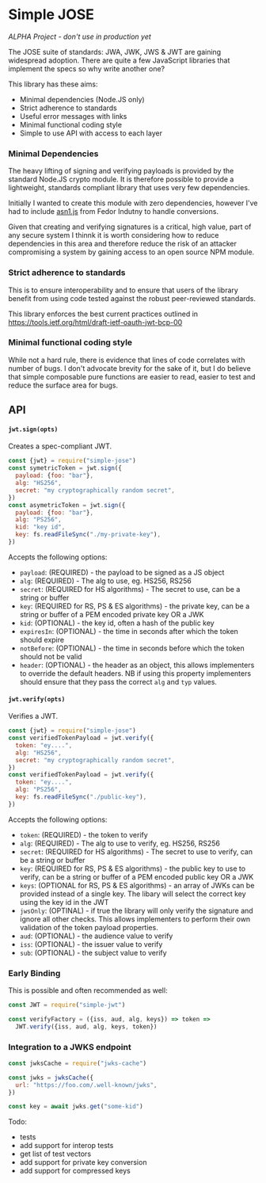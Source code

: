 # Simple JOSE

_ALPHA Project - don't use in production yet_

The JOSE suite of standards: JWA, JWK, JWS & JWT are gaining widespread adoption. There are quite a few JavaScript libraries that implement the specs so why write another one?

This library has these aims:

- Minimal dependencies (Node.JS only)
- Strict adherence to standards
- Useful error messages with links
- Minimal functional coding style
- Simple to use API with access to each layer

### Minimal Dependencies

The heavy lifting of signing and verifying payloads is provided by the standard Node.JS crypto module. It is therefore possible to provide a lightweight, standards compliant library that uses very few dependencies.

Initially I wanted to create this module with zero dependencies, however I've had to include [asn1.js](https://github.com/indutny/asn1.js/) from Fedor Indutny to handle conversions.

Given that creating and verifying signatures is a critical, high value, part of any secure system I thinnk it is worth considering how to reduce dependencies in this area and therefore reduce the risk of an attacker compromising a system by gaining access to an open source NPM module.

### Strict adherence to standards

This is to ensure interoperability and to ensure that users of the library benefit from using code tested against the robust peer-reviewed standards.

This library enforces the best current practices outlined in https://tools.ietf.org/html/draft-ietf-oauth-jwt-bcp-00

### Minimal functional coding style

While not a hard rule, there is evidence that lines of code correlates with number of bugs. I don't advocate brevity for the sake of it, but I do believe that simple composable pure functions are easier to read, easier to test and reduce the surface area for bugs.

## API

#### `jwt.sign(opts)`

Creates a spec-compliant JWT.

```js
const {jwt} = require("simple-jose")
const symetricToken = jwt.sign({
  payload: {foo: "bar"},
  alg: "HS256",
  secret: "my cryptographically random secret",
})
const asymetricToken = jwt.sign({
  payload: {foo: "bar"},
  alg: "PS256",
  kid: "key id",
  key: fs.readFileSync("./my-private-key"),
})
```

Accepts the following options:

- `payload`: (REQUIRED) - the payload to be signed as a JS object
- `alg`: (REQUIRED) - The alg to use, eg. HS256, RS256
- `secret`: (REQUIRED for HS algorithms) - The secret to use, can be a string or buffer
- `key`: (REQUIRED for RS, PS & ES algorithms) - the private key, can be a string or buffer of a PEM encoded private key OR a JWK
- `kid`: (OPTIONAL) - the key id, often a hash of the public key
- `expiresIn`: (OPTIONAL) - the time in seconds after which the token should expire
- `notBefore`: (OPTIONAL) - the time in seconds before which the token should not be valid
- `header`: (OPTIONAL) - the header as an object, this allows implementers to override the default headers. NB if using this property implementers should ensure that they pass the correct `alg` and `typ` values.

#### `jwt.verify(opts)`

Verifies a JWT.

```js
const {jwt} = require("simple-jose")
const verifiedTokenPayload = jwt.verify({
  token: "ey....",
  alg: "HS256",
  secret: "my cryptographically random secret",
})
const verifiedTokenPayload = jwt.verify({
  token: "ey....",
  alg: "PS256",
  key: fs.readFileSync("./public-key"),
})
```

Accepts the following options:

- `token`: (REQUIRED) - the token to verify
- `alg`: (REQUIRED) - The alg to use to verify, eg. HS256, RS256
- `secret`: (REQUIRED for HS algorithms) - The secret to use to verify, can be a string or buffer
- `key`: (REQUIRED for RS, PS & ES algorithms) - the public key to use to verify, can be a string or buffer of a PEM encoded public key OR a JWK
- `keys`: (OPTIONAL for RS, PS & ES algorithms) - an array of JWKs can be provided instead of a single key. The libary will select the correct key using the key id in the JWT
- `jwsOnly`: (OPTINAL) - if true the library will only verify the signature and ignore all other checks. This allows implementers to perform their own validation of the token payload properties.
- `aud`: (OPTIONAL) - the audience value to verify
- `iss`: (OPTIONAL) - the issuer value to verify
- `sub`: (OPTIONAL) - the subject value to verify

### Early Binding

This is possible and often recommended as well:

```js
const JWT = require("simple-jwt")

const verifyFactory = ({iss, aud, alg, keys}) => token =>
  JWT.verify({iss, aud, alg, keys, token})
```

### Integration to a JWKS endpoint

```js
const jwksCache = require("jwks-cache")

const jwks = jwksCache({
  url: "https://foo.com/.well-known/jwks",
})

const key = await jwks.get("some-kid")
```

Todo:

- tests
- add support for interop tests
- get list of test vectors
- add support for private key conversion
- add support for compressed keys

